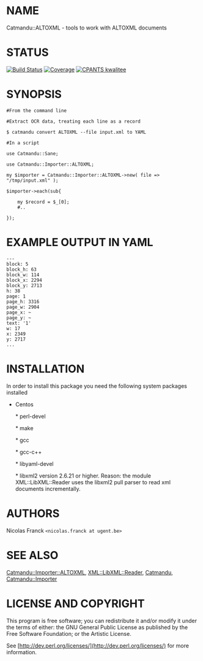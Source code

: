 # NAME

Catmandu::ALTOXML - tools to work with ALTOXML documents

# STATUS

[![Build Status](https://travis-ci.org/LibreCat/Catmandu-ALTOXML.svg?branch=master)](https://travis-ci.org/LibreCat/Catmandu-ALTOXML)
[![Coverage](https://coveralls.io/repos/LibreCat/Catmandu-Importer-ALTOXML/badge.png?branch=master)](https://coveralls.io/r/LibreCat/Catmandu-ALTOXML)
[![CPANTS kwalitee](http://cpants.cpanauthors.org/dist/Catmandu-ALTOXML.png)](http://cpants.cpanauthors.org/dist/Catmandu-ALTOXML)

# SYNOPSIS

    #From the command line

    #Extract OCR data, treating each line as a record

    $ catmandu convert ALTOXML --file input.xml to YAML

    #In a script

    use Catmandu::Sane;

    use Catmandu::Importer::ALTOXML;

    my $importer = Catmandu::Importer::ALTOXML->new( file => "/tmp/input.xml" );

    $importer->each(sub{

        my $record = $_[0];
        #..

    });

# EXAMPLE OUTPUT IN YAML

    ---
    block: 5
    block_h: 63
    block_w: 114
    block_x: 2294
    block_y: 2713
    h: 38
    page: 1
    page_h: 3316
    page_w: 2904
    page_x: ~
    page_y: ~
    text: '1'
    w: 17
    x: 2349
    y: 2717
    ...

# INSTALLATION

In order to install this package you need the following system packages installed

- Centos

    \* perl-devel

    \* make

    \* gcc

    \* gcc-c++

    \* libyaml-devel

    \* libxml2 version 2.6.21 or higher. Reason: the module XML::LibXML::Reader uses the libxml2 pull parser to read xml documents incrementally.

# AUTHORS

Nicolas Franck `<nicolas.franck at ugent.be>`

# SEE ALSO

[Catmandu::Importer::ALTOXML](https://metacpan.org/pod/Catmandu::Importer::ALTOXML), [XML::LibXML::Reader](https://metacpan.org/pod/XML::LibXML::Reader), [Catmandu](https://metacpan.org/pod/Catmandu), [Catmandu::Importer](https://metacpan.org/pod/Catmandu::Importer)

# LICENSE AND COPYRIGHT

This program is free software; you can redistribute it and/or modify it
under the terms of either: the GNU General Public License as published
by the Free Software Foundation; or the Artistic License.

See [http://dev.perl.org/licenses/](http://dev.perl.org/licenses/) for more information.
